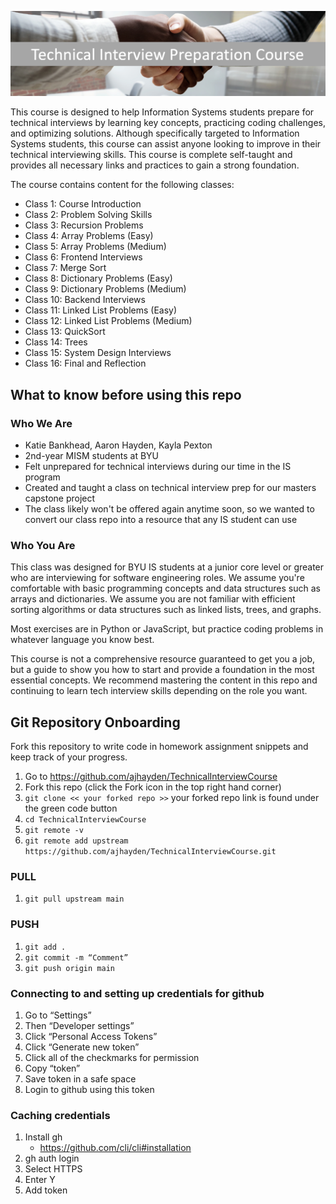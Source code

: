 ![people shaking hands with the title "Technical Interview Course"](intro_title.png)

This course is designed to help Information Systems students prepare for technical interviews by learning key concepts, practicing coding challenges, and optimizing solutions. Although specifically targeted to Information Systems students, this course can assist anyone looking to improve in their technical interviewing skills. This course is complete self-taught and provides all necessary links and practices to gain a strong foundation.

The course contains content for the following classes:
- Class 1: Course Introduction
- Class 2: Problem Solving Skills
- Class 3: Recursion Problems
- Class 4: Array Problems (Easy)
- Class 5: Array Problems (Medium)
- Class 6: Frontend Interviews
- Class 7: Merge Sort
- Class 8: Dictionary Problems (Easy)
- Class 9: Dictionary Problems (Medium)
- Class 10: Backend Interviews
- Class 11: Linked List Problems (Easy)
- Class 12: Linked List Problems (Medium)
- Class 13: QuickSort
- Class 14: Trees
- Class 15: System Design Interviews
- Class 16: Final and Reflection

## What to know before using this repo

<!-- Edit for clarity and length lol -->
### Who We Are
- Katie Bankhead, Aaron Hayden, Kayla Pexton
- 2nd-year MISM students at BYU
- Felt unprepared for technical interviews during our time in the IS program
- Created and taught a class on technical interview prep for our masters capstone project
- The class likely won't be offered again anytime soon, so we wanted to convert our class repo into a resource that any IS student can use

### Who You Are
This class was designed for BYU IS students at a junior core level or greater who are interviewing for software engineering roles. We assume you're comfortable with basic programming concepts and data structures such as arrays and dictionaries. We assume you are not familiar with efficient sorting algorithms or data structures such as linked lists, trees, and graphs. 

Most exercises are in Python or JavaScript, but practice coding problems in whatever language you know best.

This course is not a comprehensive resource guaranteed to get you a job, but a guide to show you how to start and provide a foundation in the most essential concepts. We recommend mastering the content in this repo and continuing to learn tech interview skills depending on the role you want.

## Git Repository Onboarding
Fork this repository to write code in homework assignment snippets and keep track of your progress.
1. Go to https://github.com/ajhayden/TechnicalInterviewCourse 
2. Fork this repo (click the Fork icon in the top right hand corner)
3. `git clone << your forked repo >>` your forked repo link is found under the green code button
4. `cd TechnicalInterviewCourse`
5. `git remote -v`
6. `git remote add upstream https://github.com/ajhayden/TechnicalInterviewCourse.git`

### PULL
1. `git pull upstream main`

### PUSH
1. `git add .`
2. `git commit -m “Comment”`
3. `git push origin main`

### Connecting to and setting up credentials for github
1. Go to “Settings”
2. Then “Developer settings”
3. Click “Personal Access Tokens”
4. Click “Generate new token”
5. Click all of the checkmarks for permission
6. Copy “token”
7. Save token in a safe space
8. Login to github using this token 

### Caching credentials
1. Install gh
    - https://github.com/cli/cli#installation
2. gh auth login
3. Select HTTPS
4. Enter Y
5. Add token
